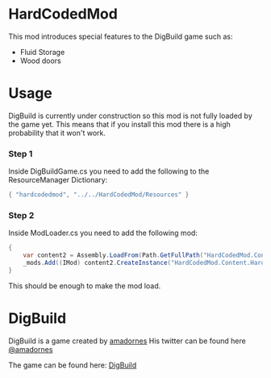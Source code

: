 # HardCodedMod

This mod introduces special features to the DigBuild game such as:

* Fluid Storage
* Wood doors

# Usage

DigBuild is currently under construction so this mod is not fully loaded by the game yet.
This means that if you install this mod there is a high probability that it won't work.

### Step 1

Inside DigBuildGame.cs you need to add the following to the ResourceManager Dictionary:
```cs
{ "hardcodedmod", "../../HardCodedMod/Resources" }
```

### Step 2
Inside ModLoader.cs you need to add the following mod:
```cs
{
    var content2 = Assembly.LoadFrom(Path.GetFullPath("HardCodedMod.Content.dll"));
    _mods.Add((IMod) content2.CreateInstance("HardCodedMod.Content.HardCodedMod")!);
}
```

This should be enough to make the mod load.

# DigBuild

DigBuild is a game created by [amadornes](https://github.com/amadornes)
His twitter can be found here [@amadornes](https://twitter.com/amadornes)

The game can be found here: [DigBuild](https://github.com/DigBuild)
